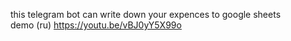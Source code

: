 this telegram bot can write down your expences to google sheets<br />
demo (ru) https://youtu.be/vBJ0yY5X99o



